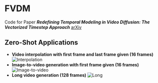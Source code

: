 # FVDM
Code for Paper **_Redefining Temporal Modeling in Video Diffusion: The Vectorized Timestep Approach_** [arXiv](https://arxiv.org/abs/2410.03160)

## Zero-Shot Applications
- **Video interpolation with first frame and last frame given (16 frames)**
  ![Interpolation](https://github.com/Yaofang-Liu/FVDM/blob/a69f4aa928c08e5e631a58e3fbf00d988e9b425c/output_video_interpolation.gif)
- **Image-to-video generation with first frame given (16 frames)**
  ![Image-to-video](https://github.com/Yaofang-Liu/FVDM/blob/00065ca48f1c1ca6f278f76bddded2a1156b3cdd/output_video_i2v.gif)
- **Long video generation (128 frames)**
  ![Long](https://github.com/Yaofang-Liu/FVDM/blob/b56564d53b6104c8631c3c5f6e2273b2f52b1fd6/output_video_long.gif)
